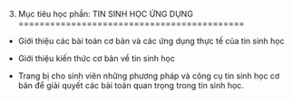 3. Mục tiêu học phần: TIN SINH HỌC ỨNG DỤNG
===========================================

-   Giới thiệu các bài toán cơ bản và các ứng dụng thực tế của tin sinh
    học

-   Giới thiệu kiến thức cơ bản về tin sinh học

-   Trang bị cho sinh viên những phương pháp và công cụ tin sinh học cơ
    bản để giải quyết các bài toán quan trọng trong tin sinh học.

